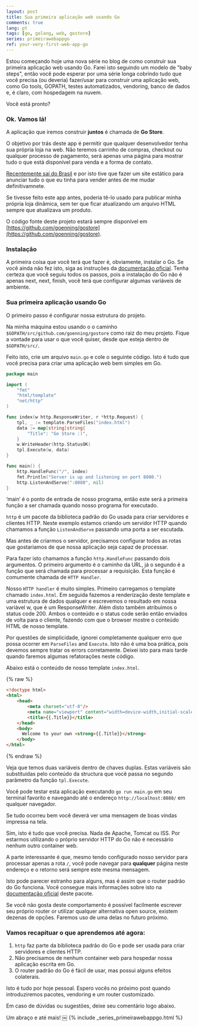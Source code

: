 ```yaml
---
layout: post
title: Sua primeira aplicação web usando Go
comments: true
lang: pt
tags: [go, golang, web, gostore]
series: primeirawebappgo
ref: your-very-first-web-app-go
---
```


Estou começando hoje uma nova série no blog de como construir sua primeira aplicação web usando Go. Farei isto seguindo um modelo de "baby steps", então você pode esperar por uma série longa cobrindo tudo que você precisa (ou deveria) fazer/usar para construir uma aplicação web, como Go tools, GOPATH, testes automatizados, vendoring, banco de dados e, é claro, com hospedagem na nuvem.

Você está pronto?

### Ok. Vamos lá!

A aplicação que iremos construir **juntos** é chamada de **Go Store**.

O objetivo por trás deste app é permitir que qualquer desenvolvedor tenha sua própria loja na web. Não teremos carrinho de compras, checkout ou qualquer processo de pagamento, será apenas uma página para mostrar tudo o que está disponível para venda e a forma de contato.

[Recentemente saí do Brasil](/2016/12/03/de-mudanca-para-irlanda/) e por isto tive que fazer um site estático para anunciar tudo o que eu tinha para vender antes de me mudar definitivamnete.

Se tivesse feito este app antes, poderia tê-lo usado para publicar minha própria loja dinâmica, sem ter que ficar atualizando um arquivo HTML sempre que atualizava um produto.

O código fonte deste projeto estará sempre disponível em [https://github.com/goenning/gostore](https://github.com/goenning/gostore).

### Instalação

A primeira coisa que você terá que fazer é, obviamente, instalar o Go. Se você ainda não fez isto, siga as instruções da [documentação oficial](http://www.golangbr.org/doc/instalacao). Tenha certeza que você seguiu todos os passos, pois a instalação do Go não é apenas next, next, finish, você terá que configurar algumas variáveis de ambiente.

### Sua primeira aplicação usando Go

O primeiro passo é configurar nossa estrutura do projeto. 

Na minha máquina estou usando o o caminho `$GOPATH/src/github.com/goenning/gostore` como raiz do meu projeto. Fique a vontade para usar o que você quiser, desde que esteja dentro de `$GOPATH/src/`.

Feito isto, crie um arquivo `main.go` e cole o seguinte código. Isto é tudo que você precisa para criar uma aplicação web bem simples em Go.

```go
package main

import (
	"fmt"
	"html/template"
	"net/http"
)

func index(w http.ResponseWriter, r *http.Request) {
	tpl, _ := template.ParseFiles("index.html")
	data := map[string]string{
		"Title": "Go Store :)",
	}
	w.WriteHeader(http.StatusOK)
	tpl.Execute(w, data)
}

func main() {
	http.HandleFunc("/", index)
	fmt.Println("Server is up and listening on port 8080.")
	http.ListenAndServe(":8080", nil)
}

````

‘main‘ é o ponto de entrada de nosso programa, então este será a primeira função a ser chamada quando nosso programa for executado.

`http` é um pacote da biblioteca padrão do Go usada para criar servidores e clientes HTTP. Neste exemplo estamos criando um servidor HTTP quando chamamos a função `ListenAndServe` passando uma porta a ser escutada.

Mas antes de criarmos o servidor, precisamos configurar todos as rotas que gostariamos de que nossa aplicação seja capaz de processar.

Para fazer isto chamamos a função `http.HandleFunc` passando dois argumentos. O primeiro argumento é o caminho da URL, já o segundo é a função que será chamada para processar a requisição. Esta função é comumente chamada de `HTTP Handler`.

Nosso `HTTP handler` é muito simples. Primeiro carregamos o template chamado `index.html`. Em seguida fazemos a renderização deste template e uma estrutura de dados qualquer e escrevemos o resultado em nossa variável w, que é um ResponseWriter. Além disto também atribuimos o status code 200. Ambos o conteúdo e o status code serão então enviados de volta para o cliente, fazendo com que o browser mostre o conteúdo HTML de nosso template.

Por questões de simplicidade, ignorei completamente qualquer erro que possa ocorrer em `ParseFiles` and `Execute`. Isto não é uma boa prática, pois devemos sempre tratar os errors corretamente. Deixei isto para mais tarde quando faremos algumas refatorações neste código.

Abaixo está o conteúdo de nosso template `index.html`.

{% raw %}
```html
<!doctype html>
<html>
    <head>
        <meta charset="utf-8"/>
        <meta name="viewport" content="width=device-width,initial-scale=1">
        <title>{{.Title}}</title>
    </head>
    <body>
      Welcome to your own <strong>{{.Title}}</strong>
    </body>
</html>
```
{% endraw %}

Veja que temos duas variáveis dentro de chaves duplas. Estas variáveis são substituidas pelo conteúdo da structura que você passa no segundo parâmetro da função `tpl.Execute`.

Você pode testar esta aplicação executando `go run main.go` em seu terminal favorito e navegando até o endereço `http://localhost:8080/` em qualquer navegador.

Se tudo ocorreu bem você deverá ver uma mensagem de boas vindas impressa na tela.

Sim, isto é tudo que você precisa. Nada de Apache, Tomcat ou ISS. Por estarmos utilizando o próprio servidor HTTP do Go não é necessário nenhum outro container web.

A parte interessante é que, mesmo tendo configurado nosso servidor para processar apenas a rota `/`, você pode navegar para **qualquer** página neste endereço e o retorno será sempre este mesma mensagem.

Isto pode parecer estranho para alguns, mas é assim que o router padrão do Go funciona. Você consegue mais informações sobre isto na [documentação oficial](https://golang.org/src/net/http/server.go?s=57308:57433#L1890) deste pacote. 

Se você não gosta deste comportamento é possível facilmente escrever seu próprio router or utilizar qualquer alternativa open source, existem dezenas de opções. Faremos uso de uma delas no futuro próximo.

### Vamos recapituar o que aprendemos até agora:

1. `http` faz parte da biblioteca padrão do Go e pode ser usada para criar servidores e clientes HTTP.
2. Não precisamos de nenhum container web para hospedar nossa aplicação escrita em Go.
3. O router padrão do Go é fácil de usar, mas possui alguns efeitos colaterais.

Isto é tudo por hoje pessoal. Espero vocês no próximo post quando introduziremos pacotes, vendoring e um router customizado.

Em caso de dúvidas ou sugestões, deixe seu comentário logo abaixo. 

Um abraço e até mais!
￼
{% include _series_primeirawebappgo.html %}
